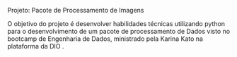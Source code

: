 Projeto: Pacote de Processamento de Imagens

O objetivo do projeto é desenvolver habilidades técnicas utilizando python para o desenvolvimento de um pacote de processamento de Dados visto no bootcamp de Engenharia de Dados, ministrado pela Karina Kato na plataforma da DIO .
